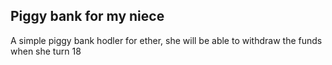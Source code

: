 ## Piggy bank for my niece 

A simple piggy bank hodler for ether, she will be able to withdraw the funds when she turn 18
